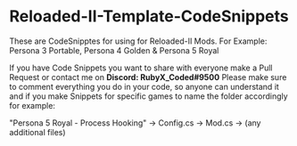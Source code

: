 # Reloaded-II-Template-CodeSnippets
These are CodeSnipptes for using for Reloaded-II Mods. For Example: Persona 3 Portable, Persona 4 Golden &amp; Persona 5 Royal

If you have Code Snippets you want to share with everyone make a Pull Request or contact me on **Discord: RubyX_Coded#9500**
Please make sure to comment everything you do in your code, so anyone can understand it and if you make Snippets for specific games to name the folder accordingly for example:

"Persona 5 Royal - Process Hooking"
-> Config.cs
-> Mod.cs
-> (any additional files)
